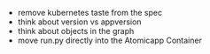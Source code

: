 * remove kubernetes taste from the spec
* think about version vs appversion
* think about objects in the graph
* move run.py directly into the Atomicapp Container
